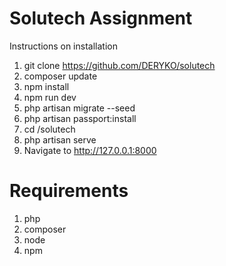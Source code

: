 # Solutech Assignment
Instructions on installation
1. git clone https://github.com/DERYKO/solutech
2. composer update 
3. npm install
4. npm run dev
5. php artisan migrate --seed
6. php artisan passport:install
7. cd /solutech
8. php artisan serve
9. Navigate to http://127.0.0.1:8000
# Requirements
1. php
2. composer
3. node
4. npm
